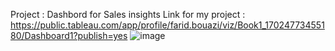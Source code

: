 Project : Dashbord for Sales insights 
Link for my project : https://public.tableau.com/app/profile/farid.bouazi/viz/Book1_17024773455180/Dashboard1?publish=yes
![image](https://github.com/FaridB1290/Dashbord-sales_insights-/assets/93229068/0d74d00c-8dbd-4bdb-b9ae-2028e0cc0866)

